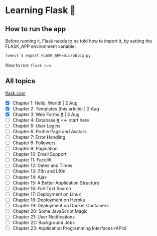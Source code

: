 # Learning Flask 🤪

## How to run the app

Before running it, Flask needs to be told how to import it, by setting the FLASK_APP environment variable:

```bash
(venv) $ export FLASK_APP=microblog.py
```

Now to run: `flask run`

## All topics

[flask.com](https://flask.palletsprojects.com/en/2.0.x/)

- [x] Chapter 1: Hello, World! | 2 Aug
- [x] Chapter 2: Templates (this article) | 2 Aug
- [x] Chapter 3: Web Forms [#](https://blog.miguelgrinberg.com/post/the-flask-mega-tutorial-part-iii-web-forms) | 3 Aug
- [ ] Chapter 4: Database [#](https://blog.miguelgrinberg.com/post/the-flask-mega-tutorial-part-iv-database) <<- start here
- [ ] Chapter 5: User Logins
- [ ] Chapter 6: Profile Page and Avatars
- [ ] Chapter 7: Error Handling
- [ ] Chapter 8: Followers
- [ ] Chapter 9: Pagination
- [ ] Chapter 10: Email Support
- [ ] Chapter 11: Facelift
- [ ] Chapter 12: Dates and Times
- [ ] Chapter 13: I18n and L10n
- [ ] Chapter 14: Ajax
- [ ] Chapter 15: A Better Application Structure
- [ ] Chapter 16: Full-Text Search
- [ ] Chapter 17: Deployment on Linux
- [ ] Chapter 18: Deployment on Heroku
- [ ] Chapter 19: Deployment on Docker Containers
- [ ] Chapter 20: Some JavaScript Magic
- [ ] Chapter 21: User Notifications
- [ ] Chapter 22: Background Jobs
- [ ] Chapter 23: Application Programming Interfaces (APIs)
